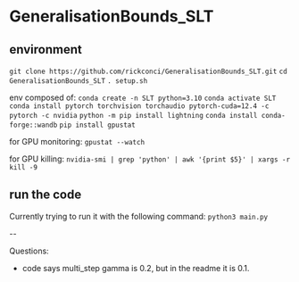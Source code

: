 # GeneralisationBounds_SLT

## environment

`git clone https://github.com/rickconci/GeneralisationBounds_SLT.git`
`cd GeneralisationBounds_SLT`
`. setup.sh`

env composed of:
`conda create -n SLT python=3.10`
`conda activate SLT`
`conda install pytorch torchvision torchaudio pytorch-cuda=12.4 -c pytorch -c nvidia`
`python -m pip install lightning`
`conda install conda-forge::wandb`
`pip install gpustat`

for GPU monitoring:
`gpustat --watch`

for GPU killing:
`nvidia-smi | grep 'python' | awk '{print $5}' | xargs -r kill -9`

## run the code

Currently trying to run it with the following command:
`python3 main.py`

--

Questions:

- code says multi_step gamma is 0.2, but in the readme it is 0.1.
